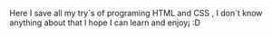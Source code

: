 Here I save all my try´s of programing HTML and CSS , I don´t know anything about that I hope I can learn and enjoy¡ :D
